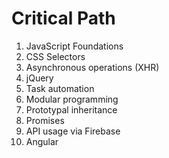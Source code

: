 # Critical Path

1. JavaScript Foundations
1. CSS Selectors
1. Asynchronous operations (XHR)
1. jQuery
1. Task automation
1. Modular programming
1. Prototypal inheritance
1. Promises
1. API usage via Firebase
1. Angular
